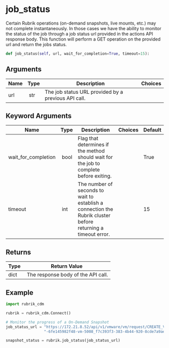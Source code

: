 # job_status

Certain Rubrik operations (on-demand snapshots, live mounts, etc.) may not complete instantaneously. In those cases we have the ability to monitor the status of the job through a job status url provided in the actions API response body. This function will perform a GET operation on the provided url and return the jobs status.

```py
def job_status(self, url, wait_for_completion=True, timeout=15):
```

## Arguments

| Name        | Type | Description                                                                 | Choices |
|-------------|------|-----------------------------------------------------------------------------|---------|
| url  | str | The job status URL provided by a previous API call. |  |

## Keyword Arguments

| Name        | Type | Description                                                                 | Choices | Default |
|-------------|------|-----------------------------------------------------------------------------|---------|---------|
| wait_for_completion  | bool | Flag that determines if the method should wait for the job to complete before exiting.  |  | True |
| timeout  | int | The number of seconds to wait to establish a connection the Rubrik cluster before returning a timeout error.  |  | 15 |

## Returns

| Type | Return Value                                                                                  |
|------|-----------------------------------------------------------------------------------------------|
| dict | The response body of the API call. |



## Example

```py
import rubrik_cdm

rubrik = rubrik_cdm.Connect()

# Monitor the progress of a On-Demand Snapshot
job_status_url = "https://172.21.8.52/api/v1/vmware/vm/request/CREATE_VMWARE_SNAPSHOT_fase1f32-3872-2982-a68c" \
                 "-6fe145982f48-vm-5008_f7c393f3-383-4b44-920-8cde7a9ae2bd:::0"

snapshot_status = rubrik.job_status(job_status_url)

```
